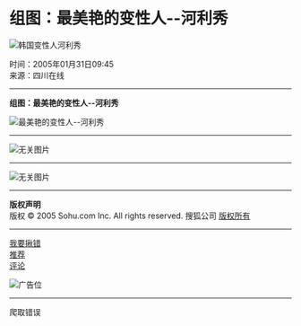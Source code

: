 # 组图：最美艳的变性人--河利秀

![韩国变性人河利秀](https://photo.sohu.com/20050131/Img224169873.jpg)

时间：2005年01月31日09:45  
来源：四川在线  

---

**组图：最美艳的变性人--河利秀**

![最美艳的变性人--河利秀](https://images.sohu.com/ccc.gif)

---

![无关图片](https://images.sohu.com/ccc.gif)

---

![无关图片](https://images.sohu.com/ccc.gif)

---

**版权声明**  
版权 © 2005 Sohu.com Inc. All rights reserved. 搜狐公司 [版权所有](https://www.sohu.com/about/copyright.html)

---

[我要揪错](https://check.news.sohu.com/article_add_form.php?newstitle=组图：最美艳的变性人--河利秀)  
[推荐](https://dynamic.sohu.com/template/system/sendsms.jsp?TITLE=%D7%E9%CD%BC%A3%BA%D7%EE%C3%C0%D1%DE%B5%C4%B1%E4%D0%D4%C8%CB--%BA%D3%C0%FB%D0%E3&CLS=1&URL=https://news.sohu.com/20050131/n224168973.shtml)  
[评论](https://comment.news.sohu.com/comment/topic.jsp?id=224168973)  

![广告位](https://images.sohu.com/ccc.gif)  

---

爬取错误
